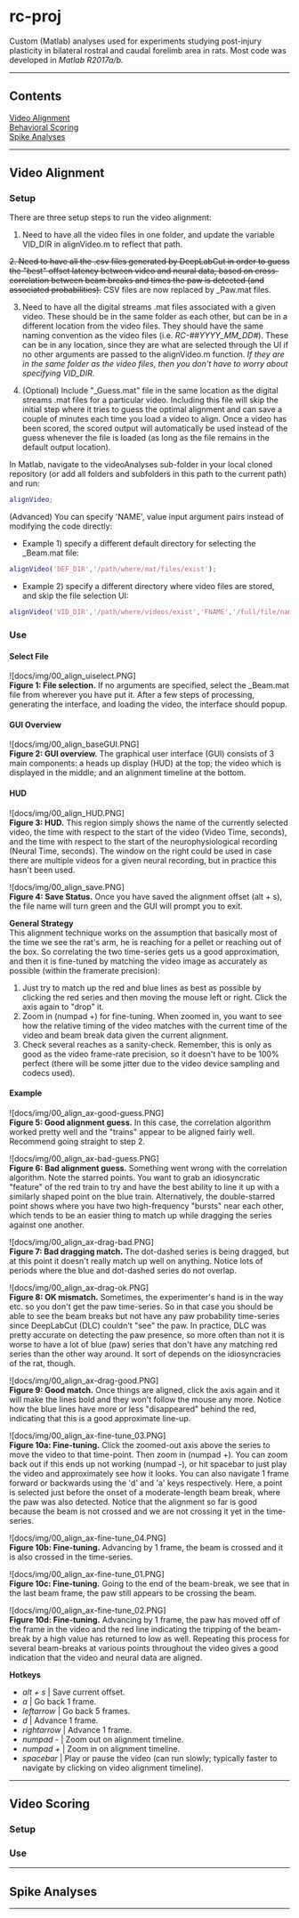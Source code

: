 # rc-proj #
Custom (Matlab) analyses used for experiments studying post-injury plasticity in bilateral rostral and caudal forelimb area in rats. Most code was developed in *Matlab R2017a/b.*

---

## Contents ##

[Video Alignment](#video-alignment)  
[Behavioral Scoring](#video-scoring)  
[Spike Analyses](#spike-analyses)  

---

## Video Alignment ##

### Setup ###
There are three setup steps to run the video alignment:  

1. Need to have all the video files in one folder, and update the variable VID_DIR in alignVideo.m to reflect that path.  

~~2. Need to have all the .csv files generated by DeepLabCut in order to guess the "best" offset latency between video and neural data, based on cross-correlation between beam breaks and times the paw is detected (and associated probabilities).~~ CSV files are now replaced by _Paw.mat files.  

3. Need to have all the digital streams .mat files associated with a given video. These should be in the same folder as each other, but can be in a different location from the video files. They should have the same naming convention as the video files (i.e. _RC-##_YYYY_MM_DD_#_).  These can be in any location, since they are what are selected through the UI if no other arguments are passed to the alignVideo.m function. _If they are in the same folder as the video files, then you don't have to worry about specifying VID_DIR._

4. (Optional) Include "_Guess.mat" file in the same location as the digital streams .mat files for a particular video. Including this file will skip the initial step where it tries to guess the optimal alignment and can save a couple of minutes each time you load a video to align. Once a video has been scored, the scored output will automatically be used instead of the guess whenever the file is loaded (as long as the file remains in the default output location).  

In Matlab, navigate to the videoAnalyses sub-folder in your local cloned repository (or add all folders and subfolders in this path to the current path) and run:  

```matlab
alignVideo;
```  

(Advanced) You can specify 'NAME', value input argument pairs instead of modifying the code directly:  

* Example 1) specify a different default directory for selecting the _Beam.mat file:
 
 ```matlab
 alignVideo('DEF_DIR','/path/where/mat/files/exist');
 ```  
* Example 2) specify a different directory where video files are stored, and skip the file selection UI:
 
 ```matlab
 alignVideo('VID_DIR','/path/where/videos/exist','FNAME','/full/file/name/of/mat/file');
 ```  

### Use ###  

#### Select File ####  
![docs/img/00_align_uiselect.PNG]  
**Figure 1: File selection.** If no arguments are specified, select the _Beam.mat file from wherever you have put it.  After a few steps of processing, generating the interface, and loading the video, the interface should popup.  

#### GUI Overview ####  
![docs/img/00_align_baseGUI.PNG]  
**Figure 2: GUI overview.** The graphical user interface (GUI) consists of 3 main components: a heads up display (HUD) at the top; the video which is displayed in the middle; and an alignment timeline at the bottom.  

#### HUD ####  
![docs/img/00_align_HUD.PNG]  
**Figure 3: HUD.** This region simply shows the name of the currently selected video, the time with respect to the start of the video (Video Time, seconds), and the time with respect to the start of the neurophysiological recording (Neural Time, seconds). The window on the right could be used in case there are multiple videos for a given neural recording, but in practice this hasn't been used.  

![docs/img/00_align_save.PNG]  
**Figure 4: Save Status.** Once you have saved the alignment offset (alt + s), the file name will turn green and the GUI will prompt you to exit.   

**General Strategy**  
This alignment technique works on the assumption that basically most of the time we see the rat's arm, he is reaching for a pellet or reaching out of the box. So correlating the two time-series gets us a good approximation, and then it is fine-tuned by matching the video image as accurately as possible (within the framerate precision):  

1. Just try to match up the red and blue lines as best as possible by clicking the red series and then moving the mouse left or right. Click the axis again to "drop" it.
2. Zoom in (numpad +) for fine-tuning.  When zoomed in, you want to see how the relative timing of the video matches with the current time of the video and beam break data given the current alignment.  
3. Check several reaches as a sanity-check. Remember, this is only as good as the video frame-rate precision, so it doesn't have to be 100% perfect (there will be some jitter due to the video device sampling and codecs used).  

#### Example ####  
![docs/img/00_align_ax-good-guess.PNG]  
**Figure 5: Good alignment guess.** In this case, the correlation algorithm worked pretty well and the "trains" appear to be aligned fairly well. Recommend going straight to step 2.  

![docs/img/00_align_ax-bad-guess.PNG]  
**Figure 6: Bad alignment guess.** Something went wrong with the correlation algorithm. Note the starred points. You want to grab an idiosyncratic "feature" of the red train to try and have the best ability to line it up with a similarly shaped point on the blue train. Alternatively, the double-starred point shows where you have two high-frequency "bursts" near each other, which tends to be an easier thing to match up while dragging the series against one another.  

![docs/img/00_align_ax-drag-bad.PNG]  
**Figure 7: Bad dragging match.** The dot-dashed series is being dragged, but at this point it doesn't really match up well on anything. Notice lots of periods where the blue and dot-dashed series do not overlap.  

![docs/img/00_align_ax-drag-ok.PNG]  
**Figure 8: OK mismatch.** Sometimes, the experimenter's hand is in the way etc. so you don't get the paw time-series. So in that case you should be able to see the beam breaks but not have any paw probability time-series since DeepLabCut (DLC) couldn't "see" the paw. In practice, DLC was pretty accurate on detecting the paw presence, so more often than not it is worse to have a lot of blue (paw) series that don't have any matching red series than the other way around. It sort of depends on the idiosyncracies of the rat, though.  

![docs/img/00_align_ax-drag-good.PNG]  
**Figure 9: Good match.** Once things are aligned, click the axis again and it will make the lines bold and they won't follow the mouse any more. Notice how the blue lines have more or less "disappeared" behind the red, indicating that this is a good approximate line-up.  

![docs/img/00_align_ax-fine-tune_03.PNG]  
**Figure 10a: Fine-tuning.** Click the zoomed-out axis above the series to move the video to that time-point. Then zoom in (numpad +). You can zoom back out if this ends up not working (numpad -), or hit spacebar to just play the video and approximately see how it looks. You can also navigate 1 frame forward or backwards using the 'd' and 'a' keys respectively. Here, a point is selected just before the onset of a moderate-length beam break, where the paw was also detected. Notice that the alignment so far is good because the beam is not crossed and we are not crossing it yet in the time-series.  

![docs/img/00_align_ax-fine-tune_04.PNG]  
**Figure 10b: Fine-tuning.** Advancing by 1 frame, the beam is crossed and it is also crossed in the time-series.  

![docs/img/00_align_ax-fine-tune_01.PNG]  
**Figure 10c: Fine-tuning.** Going to the end of the beam-break, we see that in the last beam frame, the paw still appears to be crossing the beam.  

![docs/img/00_align_ax-fine-tune_02.PNG]  
**Figure 10d: Fine-tuning.** Advancing by 1 frame, the paw has moved off of the frame in the video and the red line indicating the tripping of the beam-break by a high value has returned to low as well. Repeating this process for several beam-breaks at various points throughout the video gives a good indication that the video and neural data are aligned.  

**Hotkeys**  
* _alt + s_ | Save current offset.  
* _a_ | Go back 1 frame.  
* _leftarrow_ | Go back 5 frames.
* _d_ | Advance 1 frame.  
* _rightarrow_ | Advance 1 frame.  
* _numpad -_ | Zoom out on alignment timeline.  
* _numpad +_ | Zoom in on alignment timeline.  
* _spacebar_ | Play or pause the video (can run slowly; typically faster to navigate by clicking on video alignment timeline).  
 
---

## Video Scoring ##

### Setup ###

### Use ###

  
---

## Spike Analyses ##

  
---